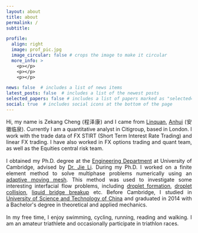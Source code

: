 ```yaml
---
layout: about
title: about
permalink: /
subtitle:  

profile:
  align: right
  image: prof_pic.jpg
  image_circular: false # crops the image to make it circular
  more_info: >
    <p></p>
    <p></p>
    <p></p>

news: false  # includes a list of news items
latest_posts: false  # includes a list of the newest posts
selected_papers: false # includes a list of papers marked as "selected={true}"
social: true  # includes social icons at the bottom of the page
---
```


<div style='text-align: justify;'>
Hi, my name is Zekang Cheng (程泽康) and I came from <a href="https://en.wikipedia.org/wiki/Linquan_County">Linquan</a>, <a href="https://en.wikipedia.org/wiki/Anhui">Anhui</a> (安徽临泉). Currently I am a quantitative analyst in Citigroup, based in London. I work with the trade data of FX STIRT (Short Term Interest Rate Trading) and linear FX trading. I have also worked in FX options trading and quant team, as well as the Equities central risk team.
<br/><br/>
I obtained my Ph.D. degree at the <a href="http://www.eng.cam.ac.uk/">Engineering Department</a> at University of Cambridge, advised by <a href="https://www.ieef.cam.ac.uk/user/jl305">Dr. Jie Li</a>. During my Ph.D. I worked on a finite element method to solve multiphase problems numerically using an <a href="https://cz295.github.io/projects/mesh">adaptive moving mesh</a>. This method was used to investigate some interesting interfacial flow problems, including <a href="https://cz295.github.io/projects/dripping/">droplet formation</a>, <a href="https://cz295.github.io/projects/bouncing/">droplet collision</a>, <a href="https://cz295.github.io/projects/bridge/">liquid bridge breakup</a> etc. Before Cambridge, I studied in <a href="https://en.ustc.edu.cn/">University of Science and Technology of China</a> and graduated in 2014 with a Bachelor's degree in theoretical and applied mechanics. 
<br/><br/>
In my free time, I enjoy swimming, cycling, running, reading and walking. I am an amateur triathlete and occasionally participate in triathlon races. 
</div>

